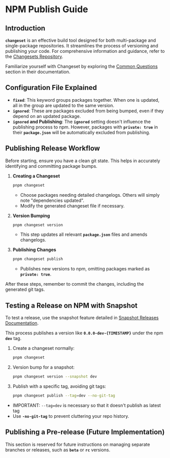 # **NPM Publish Guide**

## **Introduction**

**`changeset`** is an effective build tool designed for both multi-package and single-package repositories. It streamlines the process of versioning and publishing your code. For comprehensive information and guidance, refer to the [Changesets Repository](https://github.com/changesets/changesets).

Familiarize yourself with Changeset by exploring the [Common Questions](https://github.com/changesets/changesets/blob/main/docs/common-questions.md) section in their documentation.

## **Configuration File Explained**

- **`fixed`**: This keyword groups packages together. When one is updated, all in the group are updated to the same version.
- **`ignored`**: These are packages excluded from being bumped, even if they depend on an updated package.
- **`ignored` and Publishing**: The **`ignored`** setting doesn't influence the publishing process to npm. However, packages with **`private: true`** in their **`package.json`** will be automatically excluded from publishing.

## **Publishing Release Workflow**

Before starting, ensure you have a clean git state. This helps in accurately identifying and committing package bumps.

1. **Creating a Changeset**

	```bash
	pnpm changeset
	```

    - Choose packages needing detailed changelogs. Others will simply note "dependencies updated".
    - Modify the generated changeset file if necessary.

2. **Version Bumping**

	```bash
	pnpm changeset version
	```

    - This step updates all relevant **`package.json`** files and amends changelogs.

3. **Publishing Changes**

	```bash
	pnpm changeset publish
	```

    - Publishes new versions to npm, omitting packages marked as **`private: true`**.

After these steps, remember to commit the changes, including the generated git tags.

## **Testing a Release on NPM with Snapshot**

To test a release, use the snapshot feature detailed in [Snapshot Releases Documentation](https://github.com/changesets/changesets/blob/main/docs/snapshot-releases.md).

 This process publishes a version like **`0.0.0-dev-{TIMESTAMP}`** under the npm **`dev`** tag.


1. Create a changeset normally:

	```bash
	pnpm changeset
	```

2. Version bump for a snapshot:

	```bash
	pnpm changeset version --snapshot dev
	```

3. Publish with a specific tag, avoiding git tags:

	```bash
	pnpm changeset publish --tag=dev --no-git-tag
	```

- IMPORTANT: `--tag=dev` is necessary so that it doesn't publish as latest tag
- Use **`-no-git-tag`** to prevent cluttering your repo history.

## **Publishing a Pre-release (Future Implementation)**

This section is reserved for future instructions on managing separate branches or releases, such as **`beta`** or **`rc`** versions.
